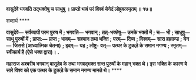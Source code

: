 **वासुदेवे भगवति तद्भक्तेषु च साधुषु ।** **प्राप्तो भावं परं विश्वं येनेदं लोष्ट्रवत्स्मृतम् ॥ १७॥** 

शब्दार्थ **** 

**वासुदेवे—** **सर्वव्यापी परम पुरुष में** **; भगवति—** **भगवान्** **; तत्-भक्तेषु—** **उनके भक्तों में** **; च—** **भी** **; साधुषु—** **साधु पुरुषों में** **; प्राप्त:—** **प्राप्त** **; भावम्—** **सश्मान तथा भक्ति** **; परम्—** **दिव्य** **; विश्वम्—** **सारा ब्रह्माण्ड** **; येन—** **जिससे (आध्यात्मिक चेतना)** **; इदम्—** **यह** **; लोष्ट्र-** **वत्—** **पत्थर के टुकड़े के समान नगण्य** **; स्मृतम्—** **स्वीकार्य है (ऐसे भक्त द्वारा)।** **.** 

**महाराज अश्बरीष भगवान् वासुदेव के तथा भगवद्भक्त सन्त पुरुषों के महान् भक्त थे। इस** **भक्ति के कारण वे सारे विश्व को एक पत्थर के टुकड़े के समान नगण्य मानते थे।** **** 